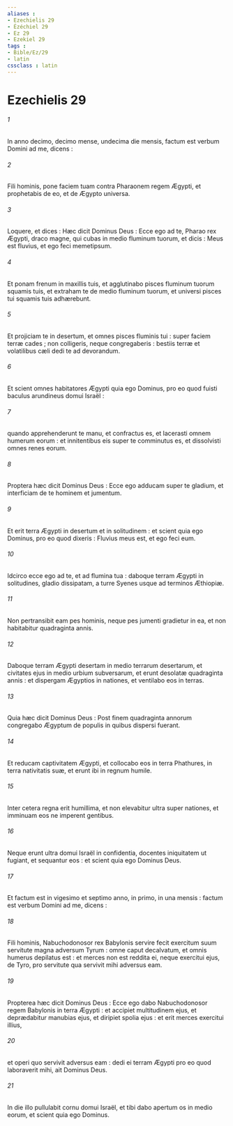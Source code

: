 ```yaml
---
aliases : 
- Ezechielis 29
- Ézéchiel 29
- Ez 29
- Ezekiel 29
tags : 
- Bible/Ez/29
- latin
cssclass : latin
---
```


# Ezechielis 29

###### 1
In anno decimo, decimo mense, undecima die mensis, factum est verbum Domini ad me, dicens :
###### 2
Fili hominis, pone faciem tuam contra Pharaonem regem Ægypti, et prophetabis de eo, et de Ægypto universa.
###### 3
Loquere, et dices : Hæc dicit Dominus Deus : Ecce ego ad te, Pharao rex Ægypti, draco magne, qui cubas in medio fluminum tuorum, et dicis : Meus est fluvius, et ego feci memetipsum.
###### 4
Et ponam frenum in maxillis tuis, et agglutinabo pisces fluminum tuorum squamis tuis, et extraham te de medio fluminum tuorum, et universi pisces tui squamis tuis adhærebunt.
###### 5
Et projiciam te in desertum, et omnes pisces fluminis tui : super faciem terræ cades ; non colligeris, neque congregaberis : bestiis terræ et volatilibus cæli dedi te ad devorandum.
###### 6
Et scient omnes habitatores Ægypti quia ego Dominus, pro eo quod fuisti baculus arundineus domui Israël :
###### 7
quando apprehenderunt te manu, et confractus es, et lacerasti omnem humerum eorum : et innitentibus eis super te comminutus es, et dissolvisti omnes renes eorum.
###### 8
Proptera hæc dicit Dominus Deus : Ecce ego adducam super te gladium, et interficiam de te hominem et jumentum.
###### 9
Et erit terra Ægypti in desertum et in solitudinem : et scient quia ego Dominus, pro eo quod dixeris : Fluvius meus est, et ego feci eum.
###### 10
Idcirco ecce ego ad te, et ad flumina tua : daboque terram Ægypti in solitudines, gladio dissipatam, a turre Syenes usque ad terminos Æthiopiæ.
###### 11
Non pertransibit eam pes hominis, neque pes jumenti gradietur in ea, et non habitabitur quadraginta annis.
###### 12
Daboque terram Ægypti desertam in medio terrarum desertarum, et civitates ejus in medio urbium subversarum, et erunt desolatæ quadraginta annis : et dispergam Ægyptios in nationes, et ventilabo eos in terras.
###### 13
Quia hæc dicit Dominus Deus : Post finem quadraginta annorum congregabo Ægyptum de populis in quibus dispersi fuerant.
###### 14
Et reducam captivitatem Ægypti, et collocabo eos in terra Phathures, in terra nativitatis suæ, et erunt ibi in regnum humile.
###### 15
Inter cetera regna erit humillima, et non elevabitur ultra super nationes, et imminuam eos ne imperent gentibus.
###### 16
Neque erunt ultra domui Israël in confidentia, docentes iniquitatem ut fugiant, et sequantur eos : et scient quia ego Dominus Deus.
###### 17
Et factum est in vigesimo et septimo anno, in primo, in una mensis : factum est verbum Domini ad me, dicens :
###### 18
Fili hominis, Nabuchodonosor rex Babylonis servire fecit exercitum suum servitute magna adversum Tyrum : omne caput decalvatum, et omnis humerus depilatus est : et merces non est reddita ei, neque exercitui ejus, de Tyro, pro servitute qua servivit mihi adversus eam.
###### 19
Propterea hæc dicit Dominus Deus : Ecce ego dabo Nabuchodonosor regem Babylonis in terra Ægypti : et accipiet multitudinem ejus, et deprædabitur manubias ejus, et diripiet spolia ejus : et erit merces exercitui illius,
###### 20
et operi quo servivit adversus eam : dedi ei terram Ægypti pro eo quod laboraverit mihi, ait Dominus Deus.
###### 21
In die illo pullulabit cornu domui Israël, et tibi dabo apertum os in medio eorum, et scient quia ego Dominus.
